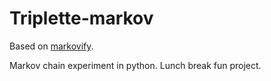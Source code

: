 # Triplette-markov
Based on [markovify](https://github.com/jsvine/markovify/).

Markov chain experiment in python.
Lunch break fun project.
